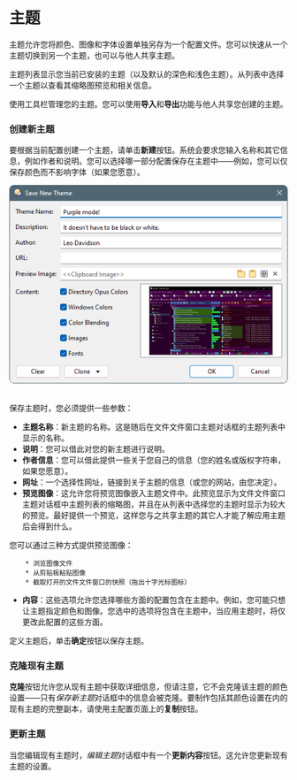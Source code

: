 # 主题

主题允许您将颜色、图像和字体设置单独另存为一个配置文件。您可以快速从一个主题切换到另一个主题，也可以与他人共享主题。

主题列表显示您当前已安装的主题（以及默认的深色和浅色主题）。从列表中选择一个主题以查看其缩略图预览和相关信息。

使用工具栏管理您的主题。您可以使用**导入**和**导出**功能与他人共享您创建的主题。

### 创建新主题

要根据当前配置创建一个主题，请单击**新建**按钮。系统会要求您输入名称和其它信息，例如作者和说明。您可以选择哪一部分配置保存在主题中——例如，您可以仅保存颜色而不影响字体（如果您愿意）。

![](/Manual/images/media/13/themes_save.png) 

保存主题时，您必须提供一些参数：

- **主题名称**：新主题的名称。这是随后在文件文件窗口主题对话框的主题列表中显示的名称。
- **说明**：您可以借此对您的新主题进行说明。
- **作者信息**：您可以借此提供一些关于您自己的信息（您的姓名或版权字符串，如果您愿意）。
- **网址**：一个选择性网址，链接到关于主题的信息（或您的网站，由您决定）。
- **预览图像**：这允许您将预览图像嵌入主题文件中。此预览显示为文件文件窗口主题对话框中主题列表的缩略图，并且在从列表中选择您的主题时显示为较大的预览。最好提供一个预览，这样您与之共享主题的其它人才能了解应用主题后会得到什么。

您可以通过三种方式提供预览图像：

        * 浏览图像文件
        * 从剪贴板粘贴图像
        * 截取打开的文件文件窗口的快照（拖出十字光标图标）

- **内容**：这些选项允许您选择哪些方面的配置包含在主题中。例如，您可能只想让主题指定颜色和图像。您选中的选项将包含在主题中，当应用主题时，将仅更改此配置的这些方面。

定义主题后，单击**确定**按钮以保存主题。

### 克隆现有主题

**克隆**按钮允许您从现有主题中获取详细信息，但请注意，它不会克隆该主题的颜色设置——只有*保存新主题*对话框中的信息会被克隆。要制作包括其颜色设置在内的现有主题的完整副本，请使用主配置页面上的**复制**按钮。

### 更新主题

当您编辑现有主题时，*编辑主题*对话框中有一个**更新内容**按钮。这允许您更新现有主题的设置。